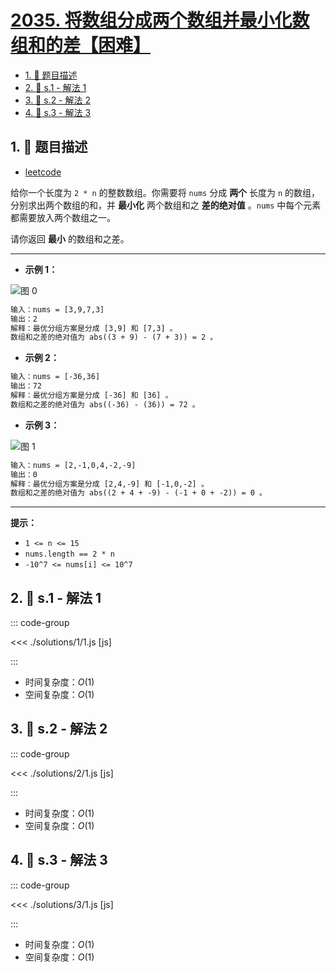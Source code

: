 # [2035. 将数组分成两个数组并最小化数组和的差【困难】](https://github.com/tnotesjs/TNotes.leetcode/tree/main/notes/2035.%20%E5%B0%86%E6%95%B0%E7%BB%84%E5%88%86%E6%88%90%E4%B8%A4%E4%B8%AA%E6%95%B0%E7%BB%84%E5%B9%B6%E6%9C%80%E5%B0%8F%E5%8C%96%E6%95%B0%E7%BB%84%E5%92%8C%E7%9A%84%E5%B7%AE%E3%80%90%E5%9B%B0%E9%9A%BE%E3%80%91)

<!-- region:toc -->

- [1. 📝 题目描述](#1--题目描述)
- [2. 🎯 s.1 - 解法 1](#2--s1---解法-1)
- [3. 🎯 s.2 - 解法 2](#3--s2---解法-2)
- [4. 🎯 s.3 - 解法 3](#4--s3---解法-3)

<!-- endregion:toc -->

## 1. 📝 题目描述

- [leetcode](https://leetcode.cn/problems/partition-array-into-two-arrays-to-minimize-sum-difference/)

给你一个长度为 `2 * n` 的整数数组。你需要将 `nums` 分成 **两个** 长度为 `n` 的数组，分别求出两个数组的和，并 **最小化** 两个数组和之 **差的绝对值** 。`nums` 中每个元素都需要放入两个数组之一。

请你返回 **最小** 的数组和之差。

---

- **示例 1：**

![图 0](https://cdn.jsdelivr.net/gh/tnotesjs/imgs@main/2025-09-26-22-20-02.png)

```txt
输入：nums = [3,9,7,3]
输出：2
解释：最优分组方案是分成 [3,9] 和 [7,3] 。
数组和之差的绝对值为 abs((3 + 9) - (7 + 3)) = 2 。
```

- **示例 2：**

```txt
输入：nums = [-36,36]
输出：72
解释：最优分组方案是分成 [-36] 和 [36] 。
数组和之差的绝对值为 abs((-36) - (36)) = 72 。
```

- **示例 3：**

![图 1](https://cdn.jsdelivr.net/gh/tnotesjs/imgs@main/2025-09-26-22-20-11.png)

```txt
输入：nums = [2,-1,0,4,-2,-9]
输出：0
解释：最优分组方案是分成 [2,4,-9] 和 [-1,0,-2] 。
数组和之差的绝对值为 abs((2 + 4 + -9) - (-1 + 0 + -2)) = 0 。
```

---

**提示：**

- `1 <= n <= 15`
- `nums.length == 2 * n`
- `-10^7 <= nums[i] <= 10^7`

## 2. 🎯 s.1 - 解法 1

::: code-group

<<< ./solutions/1/1.js [js]

:::

- 时间复杂度：$O(1)$
- 空间复杂度：$O(1)$

## 3. 🎯 s.2 - 解法 2

::: code-group

<<< ./solutions/2/1.js [js]

:::

- 时间复杂度：$O(1)$
- 空间复杂度：$O(1)$

## 4. 🎯 s.3 - 解法 3

::: code-group

<<< ./solutions/3/1.js [js]

:::

- 时间复杂度：$O(1)$
- 空间复杂度：$O(1)$

